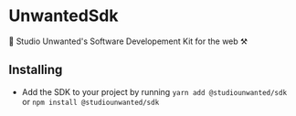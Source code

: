 # UnwantedSdk
🔮 Studio Unwanted's Software Developement Kit for the web ⚒️

## Installing 
- Add the SDK to your project by running `yarn add @studiounwanted/sdk` or `npm install @studiounwanted/sdk`
